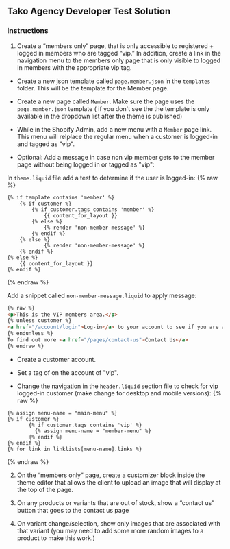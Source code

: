 ## Tako Agency Developer Test Solution  

### Instructions

1. Create a “members only” page, that is only accessible to registered + logged in members who are tagged “vip.” In addition, create a link in the navigation menu to the members only page that is only visible to logged in members with the appropriate vip tag.

- Create a new json template called `page.member.json` in the `templates` folder. This will be the template for the Member page.  

- Create a new page called `Member`. Make sure the page uses the `page.mamber.json` template ( if you don't see the the template is only available in the dropdown list after the theme is published)

- While in the Shopify Admin, add a new menu with a `Member` page link. This menu will relplace the regular menu when a customer is logged-in and tagged as "vip".

- Optional: Add a message in case non vip member gets to the member page without being logged in or tagged as "vip":

In `theme.liquid` file add a test to determine if the user is logged-in:
{% raw %}
```
{% if template contains 'member' %}
    {% if customer %}
        {% if customer.tags contains 'member' %}
            {{ content_for_layout }}
        {% else %}
            {% render 'non-member-message' %}
        {% endif %}
    {% else %}
            {% render 'non-member-message' %}
    {% endif %}
{% else %}
    {{ content_for_layout }}
{% endif %}
```
{% endraw %}

Add a snippet called `non-member-message.liquid` to apply message: 

```html
{% raw %}
<p>This is the VIP members area.</p>
{% unless customer %}
<a href="/account/login">Log-in</a> to your account to see if you are a VIP customer.
{% endunless %}
To find out more <a href="/pages/contact-us">Contact Us</a>
{% endraw %}
```
- Create a customer account.  

- Set a tag of on the account of "vip".  

- Change the navigation in the `header.liquid` section file to check for vip logged-in customer (make change for desktop and mobile versions):
 {% raw %}
 ```
 {% assign menu-name = "main-menu" %}
 {% if customer %}
        {% if customer.tags contains 'vip' %}
          {% assign menu-name = "member-menu" %}
        {% endif %}
 {% endif %}
{% for link in linklists[menu-name].links %}
```
{% endraw %}


2. On the “members only” page, create a customizer block inside the theme editor that allows the client to upload an image that will display at the top of the page.

3. On any products or variants that are out of stock, show a “contact us” button that goes to the contact us page

4. On variant change/selection, show only images that are associated with that variant (you may need to add some more random images to a product to make this work.)



